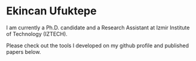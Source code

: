 # Ekincan Ufuktepe
I am currently a Ph.D. candidate and a Research Assistant at Izmir Institute of Technology (IZTECH).

Please check out the tools I developed on my github profile and published papers below. 
